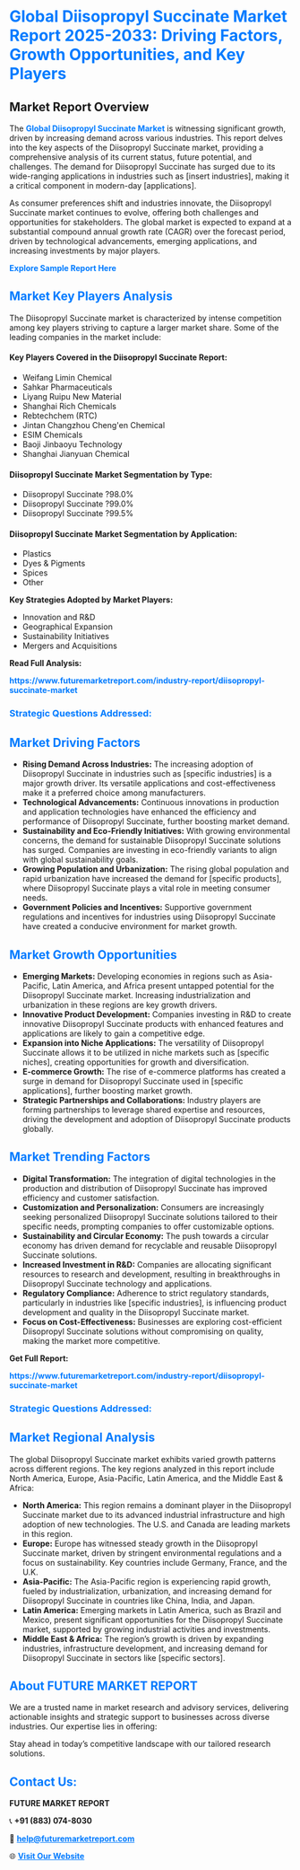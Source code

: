 <h1 style="color: #007BFF;">Global Diisopropyl Succinate Market Report 2025-2033: Driving Factors, Growth Opportunities, and Key Players</h1>

<section id="overview">
<h2>Market Report Overview</h2>
<p>The <a href="https://www.futuremarketreport.com/industry-report/diisopropyl-succinate-market" style="color: #007BFF; text-decoration: none;"><strong>Global Diisopropyl Succinate Market</strong></a> is witnessing significant growth, driven by increasing demand across various industries. This report delves into the key aspects of the Diisopropyl Succinate market, providing a comprehensive analysis of its current status, future potential, and challenges. The demand for Diisopropyl Succinate has surged due to its wide-ranging applications in industries such as [insert industries], making it a critical component in modern-day [applications].</p>
<p>As consumer preferences shift and industries innovate, the Diisopropyl Succinate market continues to evolve, offering both challenges and opportunities for stakeholders. The global market is expected to expand at a substantial compound annual growth rate (CAGR) over the forecast period, driven by technological advancements, emerging applications, and increasing investments by major players.</p>
</section>

<section id="overview">
<p><a href="https://www.futuremarketreport.com/request-sample/reportId=103787" style="color: #007BFF; text-decoration: none;"><strong>Explore Sample Report Here</strong></a></p>
</section>

<section id="key-players">
<h2 style="color: #007BFF;">Market Key Players Analysis</h2>
<p>The Diisopropyl Succinate market is characterized by intense competition among key players striving to capture a larger market share. Some of the leading companies in the market include:</p>
<h4>Key Players Covered in the Diisopropyl Succinate Report:</h4>
<ul><li>Weifang Limin Chemical</li><li>Sahkar Pharmaceuticals</li><li>Liyang Ruipu New Material</li><li>Shanghai Rich Chemicals</li><li>Rebtechchem (RTC)</li><li>Jintan Changzhou Cheng&#039;en Chemical</li><li>ESIM Chemicals</li><li>Baoji Jinbaoyu Technology</li><li>Shanghai Jianyuan Chemical</li></ul>
<h4>Diisopropyl Succinate Market Segmentation by Type:</h4>
<ul><li>Diisopropyl Succinate ?98.0%</li><li>Diisopropyl Succinate ?99.0%</li><li>Diisopropyl Succinate ?99.5%</li></ul>

<h4>Diisopropyl Succinate Market Segmentation by Application:</h4>
<ul><li>Plastics</li><li>Dyes &amp; Pigments</li><li>Spices</li><li>Other</li></ul>
<p><strong>Key Strategies Adopted by Market Players:</strong></p>
<ul>
<li>Innovation and R&D</li>
<li>Geographical Expansion</li>
<li>Sustainability Initiatives</li>
<li>Mergers and Acquisitions</li>
</ul>
</section>

<section>
<p><strong>Read Full Analysis: </strong></p><a href="https://www.futuremarketreport.com/industry-report/diisopropyl-succinate-market" style="color: #007BFF; text-decoration: none;"><strong>https://www.futuremarketreport.com/industry-report/diisopropyl-succinate-market</strong></a>
<h3 style="color: #007BFF;">Strategic Questions Addressed:</h3>
</section>

<section id="driving-factors">
<h2 style="color: #007BFF;">Market Driving Factors</h2>
<ul>
<li><strong>Rising Demand Across Industries:</strong> The increasing adoption of Diisopropyl Succinate in industries such as [specific industries] is a major growth driver. Its versatile applications and cost-effectiveness make it a preferred choice among manufacturers.</li>
<li><strong>Technological Advancements:</strong> Continuous innovations in production and application technologies have enhanced the efficiency and performance of Diisopropyl Succinate, further boosting market demand.</li>
<li><strong>Sustainability and Eco-Friendly Initiatives:</strong> With growing environmental concerns, the demand for sustainable Diisopropyl Succinate solutions has surged. Companies are investing in eco-friendly variants to align with global sustainability goals.</li>
<li><strong>Growing Population and Urbanization:</strong> The rising global population and rapid urbanization have increased the demand for [specific products], where Diisopropyl Succinate plays a vital role in meeting consumer needs.</li>
<li><strong>Government Policies and Incentives:</strong> Supportive government regulations and incentives for industries using Diisopropyl Succinate have created a conducive environment for market growth.</li>
</ul>
</section>

<section id="growth-opportunities">
<h2 style="color: #007BFF;">Market Growth Opportunities</h2>
<ul>
<li><strong>Emerging Markets:</strong> Developing economies in regions such as Asia-Pacific, Latin America, and Africa present untapped potential for the Diisopropyl Succinate market. Increasing industrialization and urbanization in these regions are key growth drivers.</li>
<li><strong>Innovative Product Development:</strong> Companies investing in R&D to create innovative Diisopropyl Succinate products with enhanced features and applications are likely to gain a competitive edge.</li>
<li><strong>Expansion into Niche Applications:</strong> The versatility of Diisopropyl Succinate allows it to be utilized in niche markets such as [specific niches], creating opportunities for growth and diversification.</li>
<li><strong>E-commerce Growth:</strong> The rise of e-commerce platforms has created a surge in demand for Diisopropyl Succinate used in [specific applications], further boosting market growth.</li>
<li><strong>Strategic Partnerships and Collaborations:</strong> Industry players are forming partnerships to leverage shared expertise and resources, driving the development and adoption of Diisopropyl Succinate products globally.</li>
</ul>
</section>

<section id="trending-factors">
<h2 style="color: #007BFF;">Market Trending Factors</h2>
<ul>
<li><strong>Digital Transformation:</strong> The integration of digital technologies in the production and distribution of Diisopropyl Succinate has improved efficiency and customer satisfaction.</li>
<li><strong>Customization and Personalization:</strong> Consumers are increasingly seeking personalized Diisopropyl Succinate solutions tailored to their specific needs, prompting companies to offer customizable options.</li>
<li><strong>Sustainability and Circular Economy:</strong> The push towards a circular economy has driven demand for recyclable and reusable Diisopropyl Succinate solutions.</li>
<li><strong>Increased Investment in R&D:</strong> Companies are allocating significant resources to research and development, resulting in breakthroughs in Diisopropyl Succinate technology and applications.</li>
<li><strong>Regulatory Compliance:</strong> Adherence to strict regulatory standards, particularly in industries like [specific industries], is influencing product development and quality in the Diisopropyl Succinate market.</li>
<li><strong>Focus on Cost-Effectiveness:</strong> Businesses are exploring cost-efficient Diisopropyl Succinate solutions without compromising on quality, making the market more competitive.</li>
</ul>
</section>

<section>
<p><strong>Get Full Report: </strong></p><a href="https://www.futuremarketreport.com/industry-report/diisopropyl-succinate-market" style="color: #007BFF; text-decoration: none;"><strong>https://www.futuremarketreport.com/industry-report/diisopropyl-succinate-market</strong></a>
<h3 style="color: #007BFF;">Strategic Questions Addressed:</h3>
</section>


<section id="regional-analysis">
<h2 style="color: #007BFF;">Market Regional Analysis</h2>
<p>The global Diisopropyl Succinate market exhibits varied growth patterns across different regions. The key regions analyzed in this report include North America, Europe, Asia-Pacific, Latin America, and the Middle East & Africa:</p>
<ul>
<li><strong>North America:</strong> This region remains a dominant player in the Diisopropyl Succinate market due to its advanced industrial infrastructure and high adoption of new technologies. The U.S. and Canada are leading markets in this region.</li>
<li><strong>Europe:</strong> Europe has witnessed steady growth in the Diisopropyl Succinate market, driven by stringent environmental regulations and a focus on sustainability. Key countries include Germany, France, and the U.K.</li>
<li><strong>Asia-Pacific:</strong> The Asia-Pacific region is experiencing rapid growth, fueled by industrialization, urbanization, and increasing demand for Diisopropyl Succinate in countries like China, India, and Japan.</li>
<li><strong>Latin America:</strong> Emerging markets in Latin America, such as Brazil and Mexico, present significant opportunities for the Diisopropyl Succinate market, supported by growing industrial activities and investments.</li>
<li><strong>Middle East & Africa:</strong> The region’s growth is driven by expanding industries, infrastructure development, and increasing demand for Diisopropyl Succinate in sectors like [specific sectors].</li>
</ul>
</section>

<footer>
<h2 style="color: #007BFF;">About FUTURE MARKET REPORT</h2>
<p>We are a trusted name in market research and advisory services, delivering actionable insights and strategic support to businesses across diverse industries. Our expertise lies in offering:</p>

<p>Stay ahead in today’s competitive landscape with our tailored research solutions.</p>

<h2 style="color: #007BFF;">Contact Us:</h2>
<p><strong>FUTURE MARKET REPORT</strong></p>
<p>📞 <strong>+91 (883) 074-8030</strong></p>
<p>📧 <strong><a href="mailto:help@futuremarketreport.com" style="color: #007BFF;">help@futuremarketreport.com</a></strong></p>
<p>🌐 <strong><a href="https://www.futuremarketreport.com/" style="color: #007BFF;">Visit Our Website</a></strong></p>
</footer>